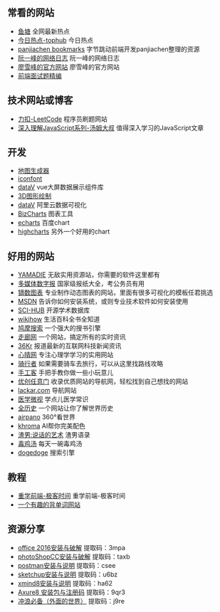 
## 常看的网站
- [鱼塘](https://www.printf520.com/hot.html "鱼塘") 全网最新热点
- [今日热点-tophub](https://tophub.today/) 今日热点
- [panjiachen bookmarks](https://panjiachen.github.io/awesome-bookmarks/website/#%E5%B8%B8%E7%9C%8B%E7%9A%84%E7%BD%91%E7%AB%99 "panjiachen") 字节跳动前端开发panjiachen整理的资源
- [阮一峰的网络日志](http://www.ruanyifeng.com/blog/archives.html "阮一峰的网络日志") 阮一峰的网络日志
- [廖雪峰的官方网站](https://www.liaoxuefeng.com/wiki/1022910821149312 "廖雪峰的官方网站") 廖雪峰的官方网站
- [前端面试题精编](https://www.kancloud.cn/lemon-m/js-html-css/998101)

## 技术网站或博客
- [力扣-LeetCode](https://leetcode-cn.com/ "LeetCode") 程序员刷题网站
- [深入理解JavaScript系列-汤姆大叔](https://www.cnblogs.com/TomXu/archive/2011/12/15/2288411.html "深入理解JavaScript系列") 值得深入学习的JavaScript文章
## 开发
- [地图生成器](http://datav.aliyun.com/tools/atlas/#&lat=31.769817845138945&lng=104.29901249999999&zoom=3)
- [iconfont](https://www.iconfont.cn/)
- [dataV](https://www.kancloud.cn/lemon-m/js-html-css/998101) vue大屏数据展示组件库
- [3D图形绘制](https://segmentfault.com/q/1010000020242805?utm_source=tag-newesthttp://datav.jiaminghi.com/)
- [dataV](https://datav.aliyun.com/share/5a2335ee9571434e29acbe0eb19f2ea5) 阿里云数据可视化
- [BizCharts](https://bizcharts.net/product/bizcharts/category/7/page/36) 图表工具
- [echarts](https://echarts.apache.org/zh/index.html) 百度chart
- [highcharts](https://www.highcharts.com.cn/) 另外一个好用的chart
## 好用的网站
- [YAMADIE](https://yamadie.net/) 无敌实用资源站，你需要的软件这里都有
- [多媒体数字报](http://www.53bk.com/baokan/) 国家级报纸大全，考公务员有用
- [镝数图表](https://dycharts.com/appv2/#/pages/home/index) 专业制作动态图表的网站，里面有很多可视化的模板任君挑选
- [MSDN](https://msdn.itellyou.cn/) 告诉你如何安装系统，或则专业技术软件如何安装使用
- [SCI-HUB](https://sci-hub.se/) 开源学术数据库
- [wikihow](https://zh.wikihow.com/%E9%A6%96%E9%A1%B5) 生活百科全书全知道
- [鸠摩搜索](https://www.jiumodiary.com/) 一个强大的搜书引擎
- [走廊网](https://www.zoulang.com/) 一个网站，搞定所有的实时资讯
- [36Kr](https://36kr.com/) 报道最新的互联网科技新闻资讯
- [心晴网](http://www.ixinqing.com/) 专注心理学学习的实用网站
- [骑行者](http://www.cyclist.cn/) 如果需要骑车去旅行，可以从这里找路线攻略
- [手工客](http://www.shougongke.com/) 手把手教你做一些小玩意儿
- [优创任意门](http://www.lukesourcing.com/) 收录优质网站的导航网，轻松找到自己想找的网站
- [lackar.com](http://lackar.com/aa/) 导航网站
- [医学微视](https://www.mvyxws.com/) 学点儿医学常识
- [全历史](https://www.allhistory.com/) 一个网站让你了解世界历史
- [airpano](https://www.airpano.org.cn/) 360°看世界
- [khroma](http://khroma.co/generator/) AI帮你完美配色
- [渣男:说话的艺术](https://lovelive.tools/) 渣男语录
- [毒鸡汤](https://8zt.cc/index.html) 每天一碗毒鸡汤
- [dogedoge](https://www.dogedoge.com/) 搜索引擎




## 教程
- [重学前端-极客时间](https://time.geekbang.org/column/article/77804 "重学前端-极客时间") 重学前端-极客时间
- [一个有趣的背单词网站](https://fox.ftqq.com/#/)

## 资源分享
- [office 2016安装与破解](https://pan.baidu.com/s/16lNWkvPglt2WF7gGEmxxsw "资源分享") 提取码：3mpa
- [photoShopCC安装与破解](https://pan.baidu.com/s/10_04Rn14cC15rCvqI0paww "资源分享") 提取码：taxb
- [postman安装与说明](https://pan.baidu.com/s/15mXc9zqOhdaXgnXgUh_vfQ "资源分享") 提取码：csee
- [sketchup安装与说明](https://pan.baidu.com/s/1LiCeX5_EpxIFcfNTNhQK8A "资源分享") 提取码：u6bz
- [xmind8安装与说明](https://pan.baidu.com/s/16AIR4cYuESecqTP86yIVrg "资源分享") 提取码：ha62
- [Axure8 安装包与注册码](https://pan.baidu.com/s/12Fc15YTaoxsV29Yr9Tbr-w "资源分享") 提取码：9qr3
- [冲浪必备（外面的世界）](https://pan.baidu.com/s/1H5yWNT-ypSoxUmjBfRj4YQ "资源分享") 提取码：j9re